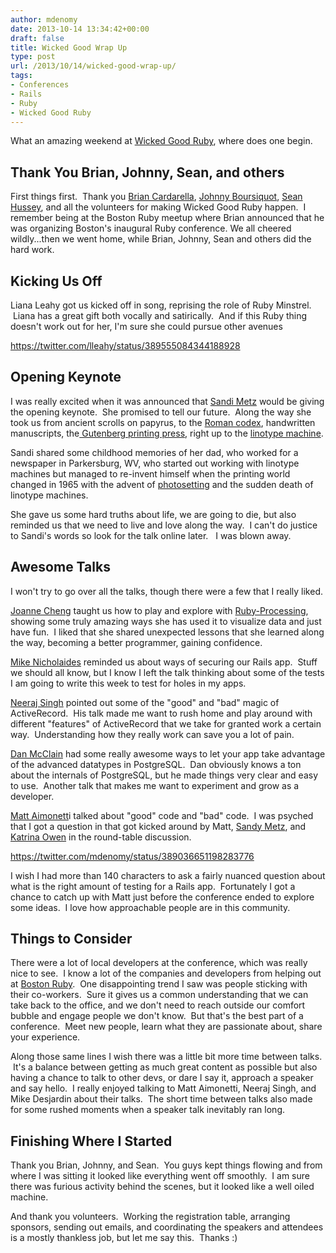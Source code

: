 ```yaml
---
author: mdenomy
date: 2013-10-14 13:34:42+00:00
draft: false
title: Wicked Good Wrap Up
type: post
url: /2013/10/14/wicked-good-wrap-up/
tags:
- Conferences
- Rails
- Ruby
- Wicked Good Ruby
---
```


What an amazing weekend at [Wicked Good Ruby](http://wickedgoodruby.com/), where does one begin.


## Thank You Brian, Johnny, Sean, and others


First things first.  Thank you [Brian Cardarella](http://dockyard.com/), [Johnny Boursiquot](http://jboursiquot.com/), [Sean Hussey](https://twitter.com/seanhussey), and all the volunteers for making Wicked Good Ruby happen.  I remember being at the Boston Ruby meetup where Brian announced that he was organizing Boston's inaugural Ruby conference. We all cheered wildly...then we went home, while Brian, Johnny, Sean and others did the hard work.


## Kicking Us Off


Liana Leahy got us kicked off in song, reprising the role of Ruby Minstrel.  Liana has a great gift both vocally and satirically.  And if this Ruby thing doesn't work out for her, I'm sure she could pursue other avenues

https://twitter.com/lleahy/status/389555084344188928


## Opening Keynote


I was really excited when it was announced that [Sandi Metz](http://www.sandimetz.com/) would be giving the opening keynote.  She promised to tell our future.  Along the way she took us from ancient scrolls on papyrus, to the [Roman codex](http://theromansnet.blogspot.com/2012/01/writing-in-roman-times-wax-tablets-and.html), handwritten manuscripts, the[ Gutenberg printing press](http://en.wikipedia.org/wiki/Printing_press#Gutenberg.27s_press), right up to the [linotype machine](http://en.wikipedia.org/wiki/Linotype_machine).

Sandi shared some childhood memories of her dad, who worked for a newspaper in Parkersburg, WV, who started out working with linotype machines but managed to re-invent himself when the printing world changed in 1965 with the advent of [photosetting](http://en.wikipedia.org/wiki/Phototypesetting) and the sudden death of linotype machines.

She gave us some hard truths about life, we are going to die, but also reminded us that we need to live and love along the way.  I can't do justice to Sandi's words so look for the talk online later.   I was blown away.


## Awesome Talks


I won't try to go over all the talks, though there were a few that I really liked.

[Joanne Cheng](http://joannecheng.me/) taught us how to play and explore with [Ruby-Processing](https://github.com/jashkenas/ruby-processing), showing some truly amazing ways she has used it to visualize data and just have fun.  I liked that she shared unexpected lessons that she learned along the way, becoming a better programmer, gaining confidence.

[Mike Nicholaides](http://ablegray.com/) reminded us about ways of securing our Rails app.  Stuff we should all know, but I know I left the talk thinking about some of the tests I am going to write this week to test for holes in my apps.

[Neeraj Singh](http://bigbinary.com/neeraj) pointed out some of the "good" and "bad" magic of ActiveRecord.  His talk made me want to rush home and play around with different "features" of ActiveRecord that we take for granted work a certain way.  Understanding how they really work can save you a lot of pain.

[Dan McClain](http://danmcclain.net/) had some really awesome ways to let your app take advantage of the advanced datatypes in PostgreSQL.  Dan obviously knows a ton about the internals of PostgreSQL, but he made things very clear and easy to use.  Another talk that makes me want to experiment and grow as a developer.

[Matt Aimonett](https://twitter.com/mattetti)i talked about "good" code and "bad" code.  I was psyched that I got a question in that got kicked around by Matt, [Sandy Metz](http://www.sandimetz.com/), and [Katrina Owen](http://kytrinyx.com/) in the round-table discussion.

https://twitter.com/mdenomy/status/389036651198283776

I wish I had more than 140 characters to ask a fairly nuanced question about what is the right amount of testing for a Rails app.  Fortunately I got a chance to catch up with Matt just before the conference ended to explore some ideas.  I love how approachable people are in this community.


## Things to Consider


There were a lot of local developers at the conference, which was really nice to see.  I know a lot of the companies and developers from helping out at [Boston Ruby](http://bostonrb.org/).  One disappointing trend I saw was people sticking with their co-workers.  Sure it gives us a common understanding that we can take back to the office, and we don't need to reach outside our comfort bubble and engage people we don't know.  But that's the best part of a conference.  Meet new people, learn what they are passionate about, share your experience.

Along those same lines I wish there was a little bit more time between talks.  It's a balance between getting as much great content as possible but also having a chance to talk to other devs, or dare I say it, approach a speaker and say hello.  I really enjoyed talking to Matt Aimonetti, Neeraj Singh, and Mike Desjardin about their talks.  The short time between talks also made for some rushed moments when a speaker talk inevitably ran long.


## Finishing Where I Started


Thank you Brian, Johnny, and Sean.  You guys kept things flowing and from where I was sitting it looked like everything went off smoothly.  I am sure there was furious activity behind the scenes, but it looked like a well oiled machine.

And thank you volunteers.  Working the registration table, arranging sponsors, sending out emails, and coordinating the speakers and attendees is a mostly thankless job, but let me say this.  Thanks :)
